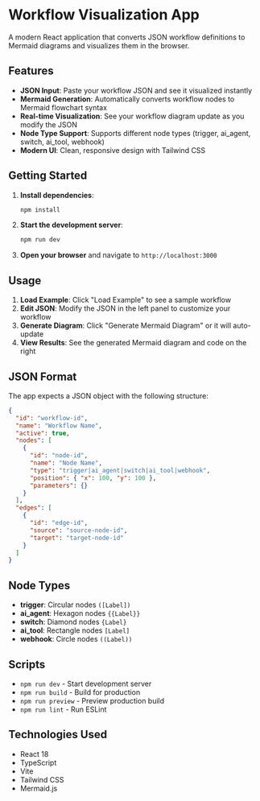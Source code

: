# Workflow Visualization App

A modern React application that converts JSON workflow definitions to Mermaid diagrams and visualizes them in the browser.

## Features

- **JSON Input**: Paste your workflow JSON and see it visualized instantly
- **Mermaid Generation**: Automatically converts workflow nodes to Mermaid flowchart syntax
- **Real-time Visualization**: See your workflow diagram update as you modify the JSON
- **Node Type Support**: Supports different node types (trigger, ai_agent, switch, ai_tool, webhook)
- **Modern UI**: Clean, responsive design with Tailwind CSS

## Getting Started

1. **Install dependencies**:
   ```bash
   npm install
   ```

2. **Start the development server**:
   ```bash
   npm run dev
   ```

3. **Open your browser** and navigate to `http://localhost:3000`

## Usage

1. **Load Example**: Click "Load Example" to see a sample workflow
2. **Edit JSON**: Modify the JSON in the left panel to customize your workflow
3. **Generate Diagram**: Click "Generate Mermaid Diagram" or it will auto-update
4. **View Results**: See the generated Mermaid diagram and code on the right

## JSON Format

The app expects a JSON object with the following structure:

```json
{
  "id": "workflow-id",
  "name": "Workflow Name",
  "active": true,
  "nodes": [
    {
      "id": "node-id",
      "name": "Node Name",
      "type": "trigger|ai_agent|switch|ai_tool|webhook",
      "position": { "x": 100, "y": 100 },
      "parameters": {}
    }
  ],
  "edges": [
    {
      "id": "edge-id",
      "source": "source-node-id",
      "target": "target-node-id"
    }
  ]
}
```

## Node Types

- **trigger**: Circular nodes `([Label])`
- **ai_agent**: Hexagon nodes `{{Label}}`
- **switch**: Diamond nodes `{Label}`
- **ai_tool**: Rectangle nodes `[Label]`
- **webhook**: Circle nodes `((Label))`

## Scripts

- `npm run dev` - Start development server
- `npm run build` - Build for production
- `npm run preview` - Preview production build
- `npm run lint` - Run ESLint

## Technologies Used

- React 18
- TypeScript
- Vite
- Tailwind CSS
- Mermaid.js
